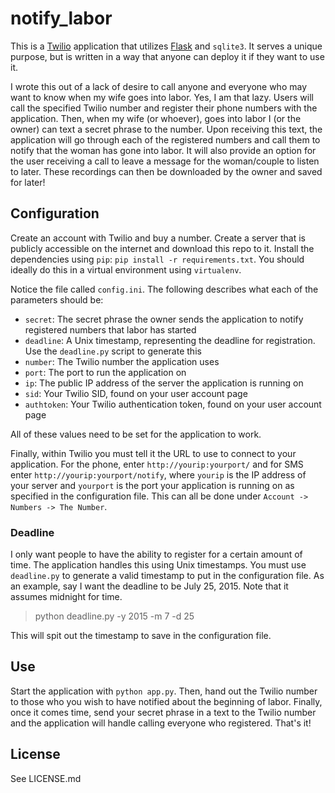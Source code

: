 # notify_labor

This is a [Twilio](https://www.twilio.com') application that utilizes [Flask](http://flask.pocoo.org/) and `sqlite3`.
It serves a unique purpose, but is written in a way that anyone can deploy it if they want to use it.

I wrote this out of a lack of desire to call anyone and everyone who may want to know when my wife goes into labor.
Yes, I am that lazy. Users will call the specified Twilio number and register their phone numbers with the application.
Then, when my wife (or whoever), goes into labor I (or the owner) can text a secret phrase to the number. Upon receiving
this text, the application will go through each of the registered numbers and call them to notify that the woman has gone
into labor. It will also provide an option for the user receiving a call to leave a message for the woman/couple to listen
to later. These recordings can then be downloaded by the owner and saved for later!

## Configuration

Create an account with Twilio and buy a number. Create a server that is publicly accessible on the internet and
download this repo to it. Install the dependencies using `pip`: `pip install -r requirements.txt`. You should
ideally do this in a virtual environment using `virtualenv`.

Notice the file called `config.ini`. The following describes what each of the parameters should be:  
* `secret`: The secret phrase the owner sends the application to notify registered numbers that labor has started
* `deadline`: A Unix timestamp, representing the deadline for registration. Use the `deadline.py` script to generate this
* `number`: The Twilio number the application uses
* `port`: The port to run the application on
* `ip`: The public IP address of the server the application is running on
* `sid`: Your Twilio SID, found on your user account page
* `authtoken`: Your Twilio authentication token, found on your user account page

All of these values need to be set for the application to work.

Finally, within Twilio you must tell it the URL to use to connect to your application. For the phone, enter
`http://yourip:yourport/` and for SMS enter `http://yourip:yourport/notify`, where `yourip` is the IP address of your
server and `yourport` is the port your application is running on as specified in the configuration file. This can all
be done under `Account -> Numbers -> The Number`.

### Deadline

I only want people to have the ability to register for a certain amount of time. The application handles this using
Unix timestamps. You must use `deadline.py` to generate a valid timestamp to put in the configuration file. As an example,
say I want the deadline to be July 25, 2015. Note that it assumes midnight for time.

> python deadline.py -y 2015 -m 7 -d 25

This will spit out the timestamp to save in the configuration file.

## Use

Start the application with `python app.py`. Then, hand out the Twilio number to those who you wish to have notified about
the beginning of labor. Finally, once it comes time, send your secret phrase in a text to the Twilio number and the
application will handle calling everyone who registered. That's it!

## License

See LICENSE.md
